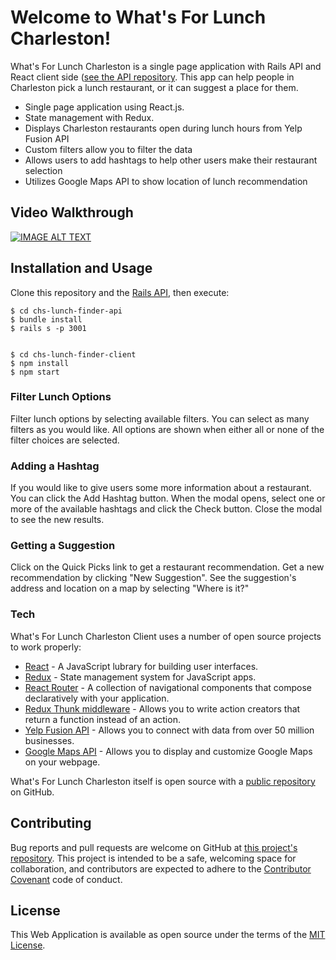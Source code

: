 # Welcome to What's For Lunch Charleston!

What's For Lunch Charleston is a single page application with Rails API and React client side ([see the API repository](https://github.com/liahwallace1/chs-lunch-finder-api). This app can help people in Charleston pick a lunch restaurant, or it can suggest a place for them.

  - Single page application using React.js.
  - State management with Redux.
  - Displays Charleston restaurants open during lunch hours from Yelp Fusion API
  - Custom filters allow you to filter the data
  - Allows users to add hashtags to help other users make their restaurant selection
  - Utilizes Google Maps API to show location of lunch recommendation

## Video Walkthrough
  [![IMAGE ALT TEXT](https://youtu.be/1YC1DSYAXeQ)](https://i.ytimg.com/vi/1YC1DSYAXeQ/1.jpg?time=1499657680123)

## Installation and Usage
  Clone this repository and the [Rails API](https://github.com/liahwallace1/chs-lunch-finder-api), then execute:
  ```
  $ cd chs-lunch-finder-api
  $ bundle install
  $ rails s -p 3001


  $ cd chs-lunch-finder-client
  $ npm install
  $ npm start
  ```

### Filter Lunch Options

  Filter lunch options by selecting available filters. You can select as many filters as you would like. All options are shown when either all or none of the filter choices are selected.

### Adding a Hashtag
  If you would like to give users some more information about a restaurant. You can click the Add Hashtag button. When the modal opens, select one or more of the available hashtags and click the Check button. Close the modal to see the new results.

### Getting a Suggestion
  Click on the Quick Picks link to get a restaurant recommendation. Get a new recommendation by clicking "New Suggestion". See the suggestion's address and location on a map by selecting "Where is it?"


### Tech

  What's For Lunch Charleston Client uses a number of open source projects to work properly:
  * [React](https://facebook.github.io/react/) - A JavaScript lubrary for building user interfaces.
  * [Redux](http://redux.js.org/) - State management system for JavaScript apps.
  * [React Router](https://reacttraining.com/react-router/) - A collection of navigational components that compose declaratively with your application.
  * [Redux Thunk middleware](https://www.npmjs.com/package/redux-thunk) - Allows you to write action creators that return a function instead of an action.
  * [Yelp Fusion API](https://www.yelp.com/fusion) - Allows you to connect with data from over 50 million businesses.
  * [Google Maps API](https://developers.google.com/maps/) - Allows you to display and customize Google Maps on your webpage.


  What's For Lunch Charleston itself is open source with a [public repository](https://github.com/liahwallace1/chs-lunch-finder-client)
   on GitHub.

## Contributing

  Bug reports and pull requests are welcome on GitHub at [this project's repository](https://github.com/liahwallace1/chs-lunch-finder-client). This project is intended to be a safe, welcoming space for collaboration, and contributors are expected to adhere to the [Contributor Covenant](http://contributor-covenant.org) code of conduct.

## License

  This Web Application is available as open source under the terms of the [MIT License](http://opensource.org/licenses/MIT).

